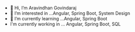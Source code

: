 - 👋 Hi, I’m Aravindhan Govindaraj
- 👀 I’m interested in ...Angular, Spring Boot, System Design
- 🌱 I’m currently learning ...Angular, Spring Boot
- I'm currently working in ... Angular, Spring Boot, SQL
<!---
Aravind7397/Aravind7397 is a ✨ special ✨ repository because its `README.md` (this file) appears on your GitHub profile.
You can click the Preview link to take a look at your changes.
--->
